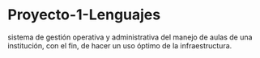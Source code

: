 # Proyecto-1-Lenguajes
sistema de gestión operativa y administrativa del manejo de aulas de una institución, con el fin, de hacer un uso óptimo de la infraestructura.
